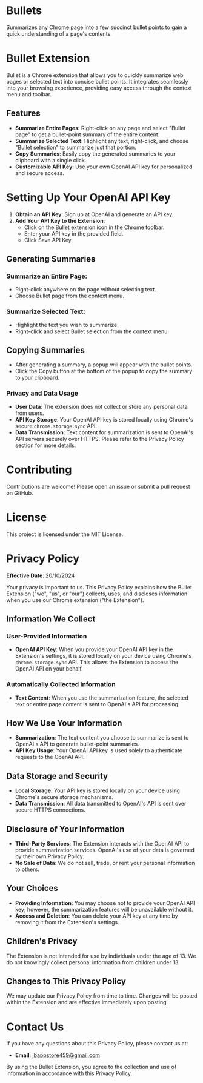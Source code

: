 # Bullets
Summarizes any Chrome page into a few succinct bullet points to gain a quick understanding of a page's contents.

# Bullet Extension
Bullet is a Chrome extension that allows you to quickly summarize web pages or selected text into concise bullet points. It integrates seamlessly into your browsing experience, providing easy access through the context menu and toolbar.

## Features
- **Summarize Entire Pages**: Right-click on any page and select "Bullet page" to get a bullet-point summary of the entire content.
- **Summarize Selected Text**: Highlight any text, right-click, and choose "Bullet selection" to summarize just that portion.
- **Copy Summaries**: Easily copy the generated summaries to your clipboard with a single click.
- **Customizable API Key**: Use your own OpenAI API key for personalized and secure access.

# Setting Up Your OpenAI API Key

1. **Obtain an API Key**: Sign up at OpenAI and generate an API key.
2. **Add Your API Key to the Extension**:
   - Click on the Bullet extension icon in the Chrome toolbar.
   - Enter your API key in the provided field.
   - Click Save API Key.

## Generating Summaries
### Summarize an Entire Page:
- Right-click anywhere on the page without selecting text.
- Choose Bullet page from the context menu.

### Summarize Selected Text:
- Highlight the text you wish to summarize.
- Right-click and select Bullet selection from the context menu.

## Copying Summaries
- After generating a summary, a popup will appear with the bullet points.
- Click the Copy button at the bottom of the popup to copy the summary to your clipboard.

### Privacy and Data Usage
- **User Data**: The extension does not collect or store any personal data from users.
- **API Key Storage**: Your OpenAI API key is stored locally using Chrome's secure `chrome.storage.sync` API.
- **Data Transmission**: Text content for summarization is sent to OpenAI's API servers securely over HTTPS. Please refer to the Privacy Policy section for more details.

# Contributing
Contributions are welcome! Please open an issue or submit a pull request on GitHub.

# License
This project is licensed under the MIT License.

# Privacy Policy
**Effective Date**: 20/10/2024

Your privacy is important to us. This Privacy Policy explains how the Bullet Extension ("we", "us", or "our") collects, uses, and discloses information when you use our Chrome extension ("the Extension").

## Information We Collect

### User-Provided Information
- **OpenAI API Key**: When you provide your OpenAI API key in the Extension's settings, it is stored locally on your device using Chrome's `chrome.storage.sync` API. This allows the Extension to access the OpenAI API on your behalf.

### Automatically Collected Information
- **Text Content**: When you use the summarization feature, the selected text or entire page content is sent to OpenAI's API for processing.

## How We Use Your Information
- **Summarization**: The text content you choose to summarize is sent to OpenAI's API to generate bullet-point summaries.
- **API Key Usage**: Your OpenAI API key is used solely to authenticate requests to the OpenAI API.

## Data Storage and Security
- **Local Storage**: Your API key is stored locally on your device using Chrome's secure storage mechanisms.
- **Data Transmission**: All data transmitted to OpenAI's API is sent over secure HTTPS connections.

## Disclosure of Your Information
- **Third-Party Services**: The Extension interacts with the OpenAI API to provide summarization services. OpenAI's use of your data is governed by their own Privacy Policy.
- **No Sale of Data**: We do not sell, trade, or rent your personal information to others.

## Your Choices
- **Providing Information**: You may choose not to provide your OpenAI API key; however, the summarization features will be unavailable without it.
- **Access and Deletion**: You can delete your API key at any time by removing it from the Extension's settings.

## Children's Privacy
The Extension is not intended for use by individuals under the age of 13. We do not knowingly collect personal information from children under 13.

## Changes to This Privacy Policy
We may update our Privacy Policy from time to time. Changes will be posted within the Extension and are effective immediately upon posting.

# Contact Us
If you have any questions about this Privacy Policy, please contact us at:

- **Email**: 
jbappstore459@gmail.com

By using the Bullet Extension, you agree to the collection and use of information in accordance with this Privacy Policy.
